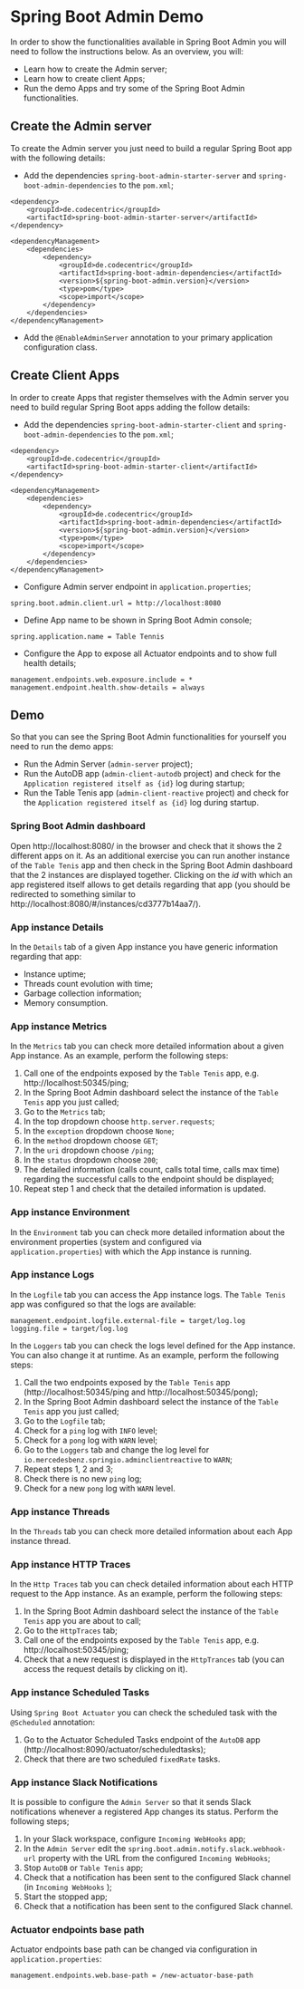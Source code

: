 # Spring Boot Admin Demo
In order to show the functionalities available in Spring Boot Admin you will need to follow the instructions below. As an overview, you will:

 - Learn how to create the Admin server;
 - Learn how to create client Apps;
 - Run the demo Apps and try some of the Spring Boot Admin functionalities.

## Create the Admin server
To create the Admin server you just need to build a regular Spring Boot app with the following details:

 - Add the dependencies `spring-boot-admin-starter-server` and `spring-boot-admin-dependencies` to the `pom.xml`;
```
<dependency>
	<groupId>de.codecentric</groupId>
	<artifactId>spring-boot-admin-starter-server</artifactId>
</dependency>
```
```
<dependencyManagement>
	<dependencies>
		<dependency>
			<groupId>de.codecentric</groupId>
			<artifactId>spring-boot-admin-dependencies</artifactId>
			<version>${spring-boot-admin.version}</version>
			<type>pom</type>
			<scope>import</scope>
		</dependency>
	</dependencies>
</dependencyManagement>
```

 - Add the `@EnableAdminServer` annotation to your primary application configuration class.

## Create Client Apps
In order to create Apps that register themselves with the Admin server you need to build regular Spring Boot apps adding the follow details:

 - Add the dependencies `spring-boot-admin-starter-client` and `spring-boot-admin-dependencies` to the `pom.xml`;
```
<dependency>
	<groupId>de.codecentric</groupId>
	<artifactId>spring-boot-admin-starter-client</artifactId>
</dependency>
```
```
<dependencyManagement>
	<dependencies>
		<dependency>
			<groupId>de.codecentric</groupId>
			<artifactId>spring-boot-admin-dependencies</artifactId>
			<version>${spring-boot-admin.version}</version>
			<type>pom</type>
			<scope>import</scope>
		</dependency>
	</dependencies>
</dependencyManagement>
```
 - Configure Admin server endpoint in `application.properties`;
```
spring.boot.admin.client.url = http://localhost:8080
```
 - Define App name to be shown in Spring Boot Admin console;
```
spring.application.name = Table Tennis
```
 - Configure the App to expose all Actuator endpoints and to show full health details;
```
management.endpoints.web.exposure.include = *
management.endpoint.health.show-details = always
```

## Demo
So that you can see the Spring Boot Admin functionalities for yourself you need to run the demo apps:

 - Run the Admin Server (`admin-server` project);
 - Run the AutoDB app (`admin-client-autodb` project) and check for the `Application registered itself as {id}` log during startup;
 - Run the Table Tenis app (`admin-client-reactive` project) and check for the `Application registered itself as {id}` log during startup.

### Spring Boot Admin dashboard
Open http://localhost:8080/ in the browser and check that it shows the 2 different apps on it.
As an additional exercise you can run another instance of the `Table Tenis` app and then check in the Spring Boot Admin dashboard that the 2 instances are displayed together.
Clicking on the *id* with which an app registered itself allows to get details regarding that app (you should be redirected to something similar to http://localhost:8080/#/instances/cd3777b14aa7/).

### App instance Details
In the `Details` tab of a given App instance you have generic information regarding that app:

 - Instance uptime;
 - Threads count evolution with time;
 - Garbage collection information;
 - Memory consumption.

### App instance Metrics
In the `Metrics` tab you can check more detailed information about a given App instance.
As an example, perform the following steps:

 1. Call one of the endpoints exposed by the `Table Tenis` app, e.g. http://localhost:50345/ping;
 2. In the Spring Boot Admin dashboard select the instance of the `Table Tenis` app you just called;
 3. Go to the `Metrics` tab;
 4. In the top dropdown choose `http.server.requests`;
 5. In the `exception` dropdown choose `None`;
 6. In the `method` dropdown choose `GET`;
 7. In the `uri` dropdown choose `/ping`;
 8. In the `status` dropdown choose `200`;
 9. The detailed information (calls count, calls total time, calls max time) regarding the successful calls to the endpoint should be displayed;
 10. Repeat step 1 and check that the detailed information is updated.

### App instance Environment
In the `Environment` tab you can check more detailed information about the environment properties (system and configured via `application.properties`) with which the App instance is running.

### App instance Logs
In the `Logfile` tab you can access the App instance logs. The `Table Tenis` app was configured so that the logs are available:
```
management.endpoint.logfile.external-file = target/log.log
logging.file = target/log.log
```

In the `Loggers` tab you can check the logs level defined for the App instance. You can also change it at runtime. As an example, perform the following steps:

 1. Call the two endpoints exposed by the `Table Tenis` app (http://localhost:50345/ping and http://localhost:50345/pong);
 2. In the Spring Boot Admin dashboard select the instance of the `Table Tenis` app you just called;
 3. Go to the `Logfile` tab;
 4. Check for a `ping` log with `INFO` level;
 5. Check for a `pong` log with `WARN` level;
 6. Go to the `Loggers` tab and change the log level for `io.mercedesbenz.springio.adminclientreactive` to `WARN`;
 7. Repeat steps 1, 2 and 3;
 9. Check there is no new `ping` log;
 8. Check for a new `pong` log with `WARN` level.

### App instance Threads
In the `Threads` tab you can check more detailed information about each App instance thread.

### App instance HTTP Traces
In the `Http Traces` tab you can check detailed information about each HTTP request to the App instance. As an example, perform the following steps:

 1. In the Spring Boot Admin dashboard select the instance of the `Table Tenis` app you are about to call;
 2. Go to the `HttpTraces` tab;
 3. Call one of the endpoints exposed by the `Table Tenis` app, e.g. http://localhost:50345/ping;
 4. Check that a new request is displayed in the `HttpTrances` tab (you can access the request details by clicking on it).

### App instance Scheduled Tasks
Using `Spring Boot Actuator` you can check the scheduled task with the `@Scheduled` annotation:

 1. Go to the Actuator Scheduled Tasks endpoint of the `AutoDB` app (http://localhost:8090/actuator/scheduledtasks);
 2. Check that there are two scheduled `fixedRate` tasks.

### App instance Slack Notifications
It is possible to configure the `Admin Server` so that it sends Slack notifications whenever a registered App changes its status. Perform the following steps;

 1. In your Slack workspace, configure `Incoming WebHooks` app;
 2. In the `Admin Server` edit the `spring.boot.admin.notify.slack.webhook-url` property with the URL from the configured `Incoming WebHooks`;
 3. Stop `AutoDB` or `Table Tenis` app;
 4. Check that a notification has been sent to the configured Slack channel (in `Incoming WebHooks` );
 5. Start the stopped app;
 6. Check that a notification has been sent to the configured Slack channel.

### Actuator endpoints base path
Actuator endpoints base path can be changed via configuration in `application.properties`:
```
management.endpoints.web.base-path = /new-actuator-base-path
```
